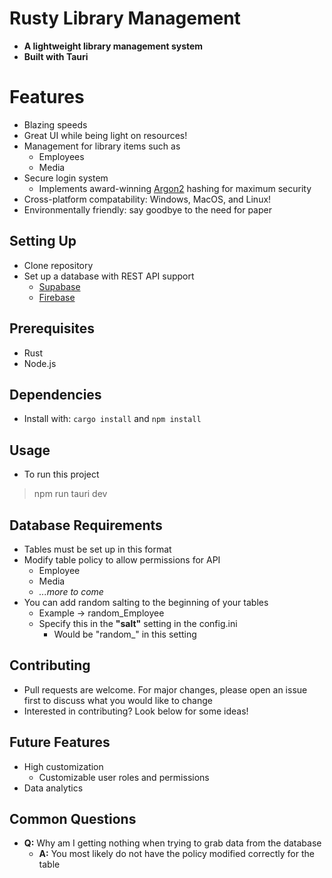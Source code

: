 # Rusty Library Management
- **A lightweight library management system**
- **Built with Tauri**

# Features
- Blazing speeds
- Great UI while being light on resources!
- Management for library items such as
    - Employees
    - Media
- Secure login system
    - Implements award-winning [Argon2](https://www.password-hashing.net/) hashing for maximum security
- Cross-platform compatability: Windows, MacOS, and Linux!
- Environmentally friendly: say goodbye to the need for paper

## Setting Up
- Clone repository
- Set up a database with REST API support
  - [Supabase](https://supabase.com)
  - [Firebase](https://firebase.google.com)

## Prerequisites
- Rust
- Node.js

## Dependencies
- Install with: `cargo install` and `npm install`

## Usage
- To run this project
> npm run tauri dev


## Database Requirements
- Tables must be set up in this format
- Modify table policy to allow permissions for API
  - Employee
  - Media
  - *...more to come*
- You can add random salting to the beginning of your tables
  - Example -> random_Employee
  - Specify this in the **"salt"** setting in the config.ini
    - Would be "random_" in this setting

## Contributing
- Pull requests are welcome. For major changes, please open an issue first
to discuss what you would like to change
- Interested in contributing? Look below for some ideas!

## Future Features
- High customization
    - Customizable user roles and permissions
- Data analytics

## Common Questions
- **Q:** Why am I getting nothing when trying to grab data from the database
  - **A:** You most likely do not have the policy modified correctly for the table